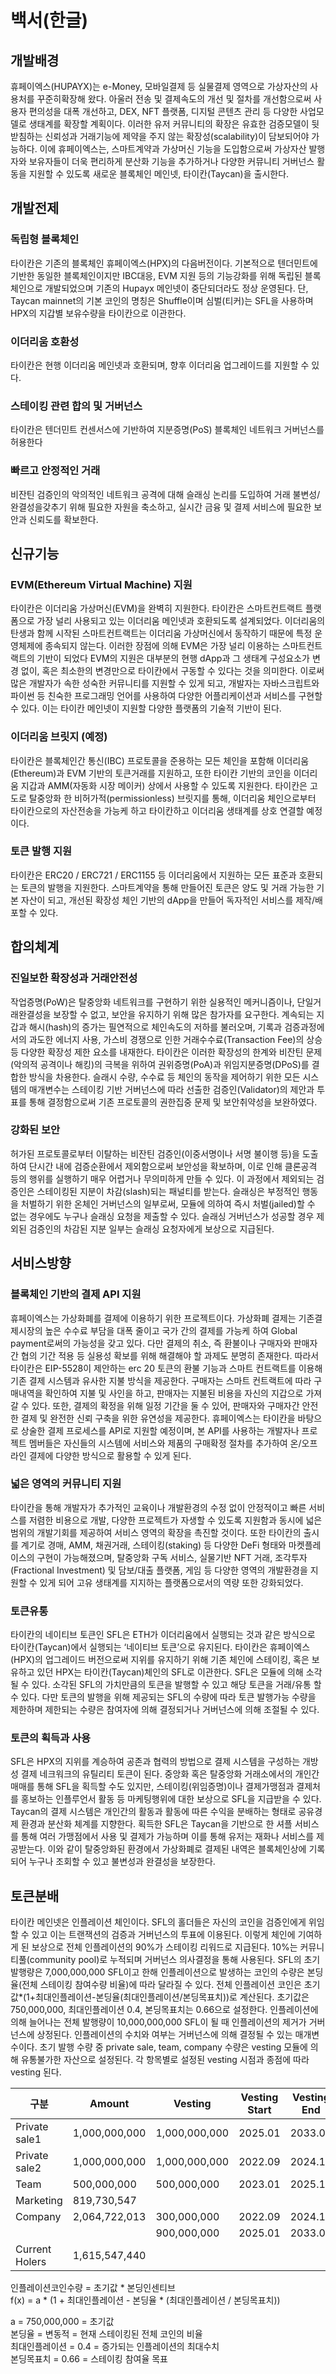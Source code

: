 # 백서(한글)
## 개발배경
휴페이엑스(HUPAYX)는 e-Money, 모바일결제 등 실물결제 영역으로 가상자산의 사용처를 꾸준히확장해 왔다. 아울러 전송 및 결제속도의 개선 및 절차를 개선함으로써 사용자 편의성을 대폭 개선하고, DEX, NFT 플랫폼, 디지털 콘텐츠 관리 등 다양한 사업모델로 생태계를 확장할 계획이다.
이러한 유저 커뮤니티의 확장은 유효한 검증모델이 뒷받침하는 신뢰성과 거래기능에 제약을 주지 않는 확장성(scalability)이 담보되어야 가능하다. 이에 휴페이엑스는, 스마트계약과 가상머신 기능을 도입함으로써 가상자산 발행자와 보유자들이 더욱 편리하게 분산화 기능을 추가하거나 다양한 커뮤니티 거버넌스 활동을 지원할 수 있도록 새로운 블록체인 메인넷, 타이칸(Taycan)을 출시한다.


## 개발전제
### 독립형 블록체인
타이칸은 기존의 블록체인 휴페이엑스(HPX)의 다음버전이다. 기본적으로 텐더민트에 기반한 동일한 블록체인이지만 IBC대응, EVM 지원 등의 기능강화를 위해 독립된 블록체인으로 개발되었으며 기존의 Hupayx 메인넷이 중단되더라도 정상 운영된다. 단, Taycan mainnet의 기본 코인의 명칭은 Shuffle이며 심벌(티커)는 SFL을 사용하며 HPX의 지갑별 보유수량을 타이칸으로 이관한다.

### 이더리움 호환성
타이칸은 현행 이더리움 메인넷과 호환되며, 향후 이더리움 업그레이드를 지원할 수 있다.

### 스테이킹 관련 합의 및 거버넌스
타이칸은 텐더민트 컨센서스에 기반하여 지분증명(PoS) 블록체인 네트워크 거버넌스를 허용한다

### 빠르고 안정적인 거래
비잔틴 검증인의 악의적인 네트워크 공격에 대해 슬래싱 논리를 도입하여 거래 불변성/완결성을갖추기 위해 필요한 자원을 축소하고, 실시간 금융 및 결제 서비스에 필요한 보안과 신뢰도를 확보한다.

## 신규기능
### EVM(Ethereum Virtual Machine) 지원
타이칸은 이더리움 가상머신(EVM)을 완벽히 지원한다. 타이칸은 스마트컨트랙트 플랫폼으로 가장 널리 사용되고 있는 이더리움 메인넷과 호환되도록 설계되었다. 이더리움의 탄생과 함께 시작된 스마트컨트랙트는 이더리움 가상머신에서 동작하기 때문에 특정 운영체제에 종속되지 않는다. 이러한 장점에 의해 EVM은 가장 널리 이용하는 스마트컨트랙트의 기반이 되었다
EVM의 지원은 대부분의 현행 dApp과 그 생태계 구성요소가 변경 없이, 혹은 최소한의 변경만으로 타이칸에서 구동할 수 있다는 것을 의미한다. 이로써 많은 개발자가 속한 성숙한 커뮤니티를 지원할 수 있게 되고, 개발자는 자바스크립트와 파이썬 등 친숙한 프로그래밍 언어를 사용하여 다양한 어플리케이션과 서비스를 구현할 수 있다. 이는 타이칸 메인넷이 지원할 다양한 플랫폼의 기술적 기반이 된다.


### 이더리움 브릿지 (예정)
 타이칸은 블록체인간 통신(IBC) 프로토콜을 준용하는 모든 체인을 포함해 이더리움(Ethereum)과 EVM 기반의 토큰거래를 지원하고, 또한 타이칸 기반의 코인을 이더리움 지갑과 AMM(자동화 시장 메이커) 상에서 사용할 수 있도록 지원한다. 타이칸은 고도로 탈중앙화 한 비허가적(permissionless) 브릿지를 통해, 이더리움 체인으로부터 타이칸으로의 자산전송을 가능케 하고 타이칸하고 이더리움 생태계를 상호 연결할 예정이다. 

### 토큰 발행 지원
타이칸은 ERC20 / ERC721 / ERC1155 등 이더리움에서 지원하는 모든 표준과 호환되는 토큰의 발행을 지원한다. 스마트계약을 통해 만들어진 토큰은 양도 및 거래 가능한 기본 자산이 되고, 개선된 확장성 체인 기반의 dApp을 만들어 독자적인 서비스를 제작/배포할 수 있다. 

## 합의체계
### 진일보한 확장성과 거래안전성
작업증명(PoW)은 탈중앙화 네트워크를 구현하기 위한 실용적인 메커니즘이나, 단일거래완결성을 보장할 수 없고, 보안을 유지하기 위해 많은 참가자를 요구한다. 계속되는 지갑과 해시(hash)의 증가는 필연적으로 체인속도의 저하를 불러오며, 기록과 검증과정에서의 과도한 에너지 사용, 가스비 경쟁으로 인한 거래수수료(Transaction Fee)의 상승 등 다양한 확장성 제한 요소를 내재한다.
타이칸은 이러한 확장성의 한계와 비잔틴 문제(악의적 공격이나 해킹)의 극복을 위하여 권위증명(PoA)과 위임지분증명(DPoS)를 결합한 방식을 차용한다. 슬래시 수량, 수수료 등 체인의 동작을 제어하기 위한 모든 시스템의 매개변수는 스테이킹 기반 거버넌스에 따라 선출한 검증인(Validator)의 제안과 투표를 통해 결정함으로써 기존 프로토콜의 권한집중 문제 및 보안취약성을 보완하였다.


### 강화된 보안
허가된 프로토콜로부터 이탈하는 비잔틴 검증인(이중서명이나 서명 불이행 등)을 도출하여 단시간 내에 검증순환에서 제외함으로써 보안성을 확보하며, 이로 인해 클론공격 등의 행위를 실행하기 매우 어렵거나 무의미하게 만들 수 있다. 이 과정에서 제외되는 검증인은 스테이킹된 지분이 차감(slash)되는 패널티를 받는다. 슬래싱은 부정적인 행동을 처벌하기 위한 온체인 거버넌스의 일부로써, 모듈에 의하여 즉시 처벌(jailed)할 수 없는 경우에도 누구나 슬래싱 요청을 제출할 수 있다. 슬래싱 거버넌스가 성공할 경우 제외된 검증인의 차감된 지분 일부는 슬래싱 요청자에게 보상으로 지급된다.

## 서비스방향
### 블록체인 기반의 결제 API 지원
휴페이엑스는 가상화폐를 결제에 이용하기 위한 프로젝트이다. 가상화폐 결제는 기존결제시장의 높은 수수료 부담을 대폭 줄이고 국가 간의 결제를 가능케 하여 Global payment로써의 가능성을 갖고 있다. 다만 결제의 취소, 즉 환불이나 구매자와 판매자간 협의 기간 적용 등 실용성 확보를 위해 해결해야 할 과제도 분명히 존재한다. 따라서 타이칸은 EIP-5528이 제안하는 erc 20 토큰의 환불 기능과 스마트 컨트랙트를 이용해 기존 결제 시스템과 유사한 지불 방식을 제공한다. 구매자는 스마트 컨트랙트에 따라 구매내역을 확인하여 지불 및 사인을 하고, 판매자는 지불된 비용을 자신의 지갑으로 가져 갈 수 있다. 또한, 결제의 확정을 위해 일정 기간을 둘 수 있어, 판매자와 구매자간 안전한 결제 및 완전한 신뢰 구축을 위한 유연성을 제공한다. 휴페이엑스는 타이칸을 바탕으로 상술한 결제 프로세스를 API로 지원할 예정이며, 본 API를 사용하는 개발자나 프로젝트 멤버들은 자신들의 시스템에 서비스와 제품의 구매확정 절차를 추가하여 온/오프라인 결제에 다양한 방식으로 활용할 수 있게 된다. 

### 넓은 영역의 커뮤니티 지원
타이칸을 통해 개발자가 추가적인 교육이나 개발환경의 수정 없이 안정적이고 빠른 서비스를 저렴한 비용으로 개발, 다양한 프로젝트가 자생할 수 있도록 지원함과 동시에 넓은 범위의 개발기회를 제공하여 서비스 영역의 확장을 촉진할 것이다. 또한 타이칸의 출시를 계기로 경매, AMM, 채권거래, 스테이킹(staking) 등 다양한 DeFi 형태와 마켓플레이스의 구현이 가능해졌으며, 탈중앙화 구독 서비스, 실물기반 NFT 거래, 조각투자(Fractional Investment) 및 담보/대출 플랫폼, 게임 등 다양한 영역의 개발환경을 지원할 수 있게 되어 고유 생태계를 지지하는 플랫폼으로서의 역량 또한 강화되었다.

### 토큰유통
타이칸의 네이티브 토큰인 SFL은 ETH가 이더리움에서 실행되는 것과 같은 방식으로 타이칸(Taycan)에서 실행되는 ‘네이티브 토큰’으로 유지된다. 타이칸은 휴페이엑스(HPX)의 업그레이드 버전으로써 지위를 유지하기 위해 기존 체인에 스테이킹, 혹은 보유하고 있던 HPX는 타이칸(Taycan)체인의 SFL로 이관한다.
 SFL은 모듈에 의해 소각될 수 있다. 소각된 SFL의 가치만큼의 토큰을 발행할 수 있고 해당 토큰을 거래/유통 할 수 있다. 다만 토큰의 발행을 위해 제공되는 SFL의 수량에 따라 토큰 발행가능 수량을 제한하며 제한되는 수량은 참여자에 의해 결정되거나 거버넌스에 의해 조절될 수 있다.

 ### 토큰의 획득과 사용
 SFL은 HPX의 지위를 계승하여 공존과 협력의 방법으로 결제 시스템을 구성하는 개방성 결제 네크워크의 유틸리티 토큰이 된다. 중앙화 혹은 탈중앙화 거래소에서의 개인간 매매를 통해 SFL을 획득할 수도 있지만, 스테이킹(위임증명)이나 결제가맹점과 결제처를 홍보하는 인플루언서 활동 등 마케팅행위에 대한 보상으로 SFL을 지급받을 수 있다. Taycan의 결제 시스템은 개인간의 활동과 활동에 따른 수익을 분배하는 형태로 공유경제 환경과 분산화 체계를 지향한다.
획득한 SFL은 Taycan을 기반으로 한 셔플 서비스를 통해 여러 가맹점에서 사용 및 결제가 가능하며 이를 통해 유저는 재화나 서비스를 제공받는다. 이와 같이 탈중앙화된 환경에서 가상화폐로 결제된 내역은 블록체인상에 기록되어 누구나 조회할 수 있고 불변성과 완결성을 보장한다.

## 토큰분배
타이칸 메인넷은 인플레이션 체인이다. SFL의 홀더들은 자신의 코인을 검증인에게 위임할 수 있고 이는 트랜잭션의 검증과 거버넌스의 투표에 이용된다. 이렇게 체인에 기여하게 된 보상으로 전체 인플레이션의 90%가 스테이킹 리워드로 지급된다. 10%는 커뮤니티풀(community pool)로 누적되며 거버넌스 의사결정을 통해 사용된다. SFL의 초기 발행량은 7,000,000,000 SFL이고 한해 인플레이션으로 발생하는 코인의 수량은 본딩율(전체 스테이킹 참여수량 비율)에 따라 달라질 수 있다. 전체 인플레이션 코인은 초기값*(1+최대인플레이션-본딩율(최대인플레이션/본딩목표치))로 계산된다. 초기값은 750,000,000, 최대인플레이션 0.4, 본딩목표치는 0.66으로 설정한다. 인플레이션에 의해 늘어나는 전체 발행량이 10,000,000,000 SFL이 될 때 인플레이션의 제거가 거버넌스에 상정된다. 인플레이션의 수치와 여부는 거버넌스에 의해 결정될 수 있는 매개변수이다.
초기 발행 수량 중 private sale, team, company 수량은 vesting 모듈에 의해 유통불가한 자산으로 설정된다. 각 항목별로 설정된 vesting 시점과 종점에 따라 vesting 된다.


|구분|Amount|Vesting|Vesting Start|Vesting End|
|------|---|---|---|---|
|Private sale1|1,000,000,000|1,000,000,000|2025.01|2033.04|
|Private sale2|1,000,000,000|1,000,000,000|2022.09|2024.12|
|Team|500,000,000|500,000,000|2023.01|2025.12|
|Marketing|819,730,547|
|Company|2,064,722,013|300,000,000|2022.09|2024.12|
|||900,000,000|2025.01|2033.04|
|Current Holers|1,615,547,440||||

인플레이션코인수량 = 초기값  *  본딩인센티브  
f(x)                = a       *  (1 + 최대인플레이션 - 본딩율 * (최대인플레이션 / 본딩목표치))  

a = 750,000,000 = 초기값  
본딩율         = 변동적    = 현재 스테이킹된 전체 코인의 비율  
최대인플레이션  = 0.4       = 증가되는 인플레이션의 최대수치  
본딩목표치      = 0.66      = 스테이킹 참여율 목표

